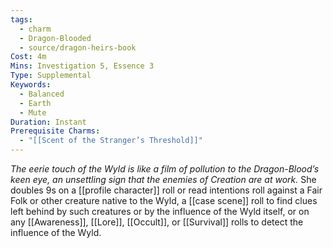```yaml
---
tags:
  - charm
  - Dragon-Blooded
  - source/dragon-heirs-book
Cost: 4m
Mins: Investigation 5, Essence 3
Type: Supplemental
Keywords:
  - Balanced
  - Earth
  - Mute
Duration: Instant
Prerequisite Charms:
  - "[[Scent of the Stranger’s Threshold]]"
---
```

*The eerie touch of the Wyld is like a film of pollution to the Dragon-Blood’s keen eye, an unsettling sign that the enemies of Creation are at work.*
She doubles 9s on a [[profile character]] roll or read intentions roll against a Fair Folk or other creature native to the Wyld, a [[case scene]] roll to find clues left behind by such creatures or by the influence of the Wyld itself, or on any [[Awareness]], [[Lore]], [[Occult]], or [[Survival]] rolls to detect the influence of the Wyld.